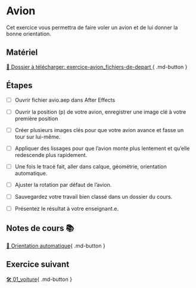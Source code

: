 # Avion
Cet exercice vous permettra de faire voler un avion et de lui donner la bonne orientation.   
      


## Matériel
[📁 Dossier à télécharger: exercice-avion_fichiers-de-depart ](https://cmontmorency365.sharepoint.com/:f:/s/TIM-582214-Animation2d77/EiCgJ0E-UylCtn0KmDI5txMByVE1QDY1qXtyaNilUoxQgQ?e=dp2VEK){ .md-button }       


      


## Étapes
- [ ] Ouvrir fichier avio.aep dans After Effects
- [ ] Ouvrir la position (p) de votre avion, enregistrer une image clé à votre première position
- [ ] Créer plusieurs images clés pour que votre avion avance et fasse un tour sur lui-même.
- [ ] Appliquer des lissages pour que l’avion monte plus lentement et qu’elle redescende plus rapidement.
- [ ] Une fois le tracé fait, aller dans calque, géométrie, orientation automatique.
- [ ] Ajuster la rotation par défaut de l’avion.
- [ ] Sauvegardez votre travail bien classé dans un dossier du cours.
- [ ] Présentez le résultat à votre enseignant.e.


      


## Notes de cours 📚
[📁 Orientation automatique](https://cmontmorency365-my.sharepoint.com/:v:/g/personal/mariem_ouellet_cmontmorency_qc_ca/EbiSTgq5TPJKoYCPD7Kk5LsBQ7QuS5jVJOXUEesXmqdVPw?nav=eyJyZWZlcnJhbEluZm8iOnsicmVmZXJyYWxBcHAiOiJPbmVEcml2ZUZvckJ1c2luZXNzIiwicmVmZXJyYWxBcHBQbGF0Zm9ybSI6IldlYiIsInJlZmVycmFsTW9kZSI6InZpZXciLCJyZWZlcnJhbFZpZXciOiJNeUZpbGVzTGlua0NvcHkifX0&e=uWQ5K9){ .md-button }  
    

    
      
## Exercice suivant
[🛠️ 01_voiture](01_voiture.md){ .md-button }       
